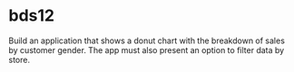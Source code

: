 # bds12
Build an application that shows a donut chart with the breakdown of sales by customer gender. The app must also present an option to filter data by store.
